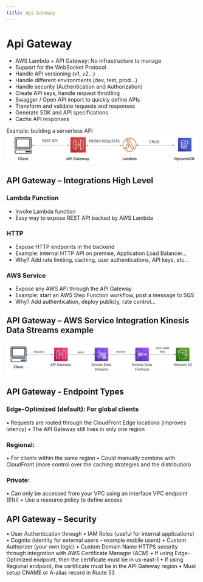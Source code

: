 ```yaml
---
title: Api Gateway
---
```

# Api Gateway
- AWS Lambda + API Gateway: No infrastructure to manage
- Support for the WebSocket Protocol
- Handle API versioning (v1, v2…)
- Handle different environments (dev, test, prod…)
- Handle security (Authentication and Authorization)
- Create API keys, handle request throttling
- Swagger / Open API import to quickly define APIs
- Transform and validate requests and responses
- Generate SDK and API specifications
- Cache API responses

Example: building a serverless API
![Api Gateway](./API-GateWay-example.png)

## API Gateway – Integrations High Level
### Lambda Function
- Invoke Lambda function
- Easy way to expose REST API backed by AWS Lambda
### HTTP
- Expose HTTP endpoints in the backend
- Example: internal HTTP API on premise, Application Load Balancer…
- Why? Add rate limiting, caching, user authentications, API keys, etc…
### AWS Service
- Expose any AWS API through the API Gateway
- Example: start an AWS Step Function workflow, post a message to SQS
- Why? Add authentication, deploy publicly, rate control...

## API Gateway – AWS Service Integration Kinesis Data Streams example
![img.png](example.png)

## API Gateway - Endpoint Types
### Edge-Optimized (default): For global clients
• Requests are routed through the CloudFront Edge locations (improves latency)
• The API Gateway still lives in only one region
### Regional:
• For clients within the same region
• Could manually combine with CloudFront (more control over the caching strategies and the distribution)
### Private:
• Can only be accessed from your VPC using an interface VPC endpoint (ENI)
• Use a resource policy to define access

## API Gateway – Security
• User Authentication through
    • IAM Roles (useful for internal applications)
    • Cognito (identity for external users – example mobile users)
    • Custom Authorizer (your own logic)
• Custom Domain Name HTTPS security through integration with AWS Certificate Manager (ACM)
    • If using Edge-Optimized endpoint, then the certificate must be in us-east-1
    • If using Regional endpoint, the certificate must be in the API Gateway region
    • Must setup CNAME or A-alias record in Route 53

